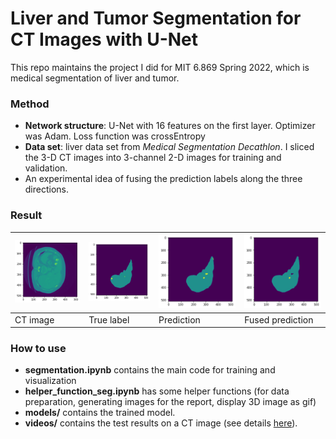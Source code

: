 # Liver and Tumor Segmentation for CT Images with U-Net
This repo maintains the project I did for MIT 6.869 Spring 2022, which is medical segmentation of liver and tumor.

### Method

* **Network structure**: U-Net with 16 features on the first layer. Optimizer was Adam. Loss function was crossEntropy
* **Data set**: liver data set from *Medical Segmentation Decathlon*. I sliced the 3-D CT images into 3-channel 2-D images for training and validation.
* An experimental idea of fusing the prediction labels along the three directions.

### Result

| ![](images/image_60.png) | ![](images/label_60.png) | ![](images/pred_60.png) | ![](images/fusing_60.png) |
| ------------------------ | ------------------------ | ----------------------- | ------------------------- |
| CT image                 | True label               | Prediction              | Fused prediction          |

### How to use

* **segmentation.ipynb** contains the main code for training and visualization
* **helper_function_seg.ipynb** has some helper functions (for data preparation, generating images for the report, display 3D image as gif)
* **models/** contains the trained model.
* **videos/** contains the test results on a CT image (see details [here](videos/readme.md)).

